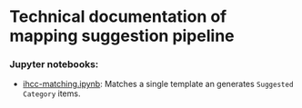 # Technical documentation of mapping suggestion pipeline

### Jupyter notebooks:

- [ihcc-matching.ipynb](ihcc-matching.ipynb): Matches a single template an generates `Suggested Category` items.